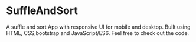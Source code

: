 # SuffleAndSort
A suffle and sort App with responsive UI for mobile and desktop. Built using HTML, CSS,bootstrap and JavaScript/ES6. Feel free to check out the code.
